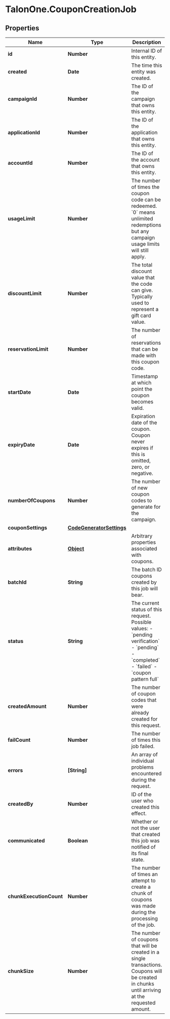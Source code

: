 # TalonOne.CouponCreationJob

## Properties

Name | Type | Description | Notes
------------ | ------------- | ------------- | -------------
**id** | **Number** | Internal ID of this entity. | 
**created** | **Date** | The time this entity was created. | 
**campaignId** | **Number** | The ID of the campaign that owns this entity. | 
**applicationId** | **Number** | The ID of the application that owns this entity. | 
**accountId** | **Number** | The ID of the account that owns this entity. | 
**usageLimit** | **Number** | The number of times the coupon code can be redeemed. &#x60;0&#x60; means unlimited redemptions but any campaign usage limits will still apply.  | 
**discountLimit** | **Number** | The total discount value that the code can give. Typically used to represent a gift card value.  | [optional] 
**reservationLimit** | **Number** | The number of reservations that can be made with this coupon code.  | [optional] 
**startDate** | **Date** | Timestamp at which point the coupon becomes valid. | [optional] 
**expiryDate** | **Date** | Expiration date of the coupon. Coupon never expires if this is omitted, zero, or negative. | [optional] 
**numberOfCoupons** | **Number** | The number of new coupon codes to generate for the campaign. | 
**couponSettings** | [**CodeGeneratorSettings**](CodeGeneratorSettings.md) |  | [optional] 
**attributes** | [**Object**](.md) | Arbitrary properties associated with coupons. | 
**batchId** | **String** | The batch ID coupons created by this job will bear. | 
**status** | **String** | The current status of this request. Possible values: - &#x60;pending verification&#x60; - &#x60;pending&#x60; - &#x60;completed&#x60; - &#x60;failed&#x60; - &#x60;coupon pattern full&#x60;  | 
**createdAmount** | **Number** | The number of coupon codes that were already created for this request. | 
**failCount** | **Number** | The number of times this job failed. | 
**errors** | **[String]** | An array of individual problems encountered during the request. | 
**createdBy** | **Number** | ID of the user who created this effect. | 
**communicated** | **Boolean** | Whether or not the user that created this job was notified of its final state. | 
**chunkExecutionCount** | **Number** | The number of times an attempt to create a chunk of coupons was made during the processing of the job. | 
**chunkSize** | **Number** | The number of coupons that will be created in a single transactions. Coupons will be created in chunks until arriving at the requested amount. | [optional] 


